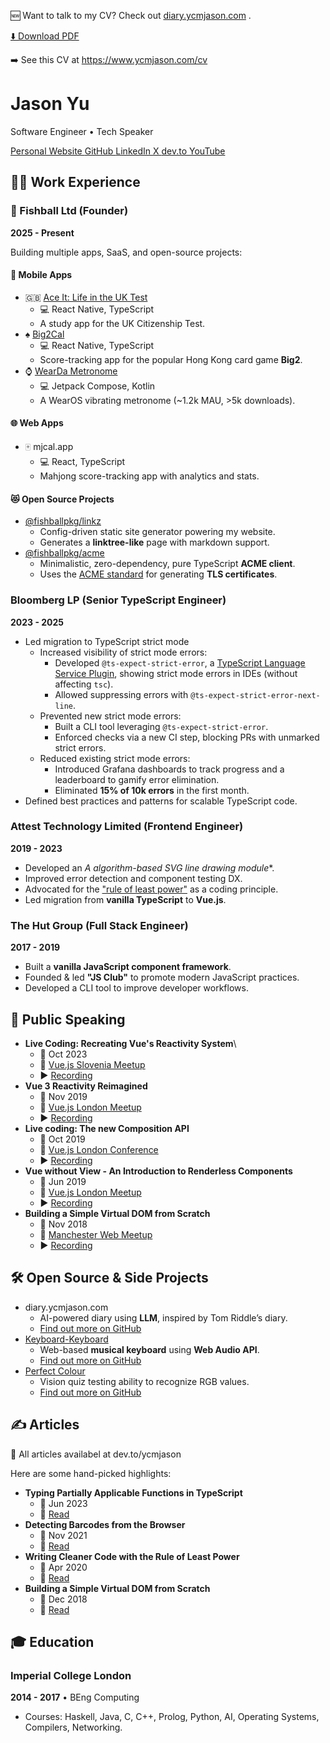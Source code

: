 <p class="print-hidden">
  🆕 Want to talk to my CV? Check out
  <a href="https://diary.ycmjason.com" target="_blank" rel="noopener noreferrer">diary.ycmjason.com</a>
  .
</p>

<p class="print-hidden">
  <a href="/cv.pdf" class="button" download>
    ⬇️ Download PDF
  </a>
</p>

<p class="print-only">
➡️ See this CV at <a href="https://www.ycmjason.com/cv">https://www.ycmjason.com/cv</a>
</p>

# Jason Yu

Software Engineer • Tech Speaker

<div class="social-links">
  <a href="https://www.ycmjason.com" class="button" target="_blank" rel="noopener noreferrer">
    Personal Website
  </a>
  <a href="https://github.com/ycmjason" class="button" target="_blank" rel="noopener noreferrer">
    GitHub
  </a>
  <a href="https://www.linkedin.com/in/ycmjason/" class="button" target="_blank" rel="noopener noreferrer">
    LinkedIn
  </a>
  <a href="https://x.com/ycmjason" class="button" target="_blank" rel="noopener noreferrer">
    X
  </a>
  <a href="https://dev.to/ycmjason" class="button" target="_blank" rel="noopener noreferrer">
    dev.to
  </a>
  <a href="https://www.youtube.com/@YCMJasonCodes" class="button" target="_blank" rel="noopener noreferrer">
    YouTube
  </a>
</div>

## 🧑‍💻 Work Experience

### 🍡 Fishball Ltd (Founder)

**2025 - Present**

Building multiple apps, SaaS, and open-source projects:

#### 📱 Mobile Apps

- 🇬🇧
  [Ace It: Life in the UK Test](https://play.google.com/store/apps/details?id=app.fishball.ace_it.liuk)
  - 💻 React Native, TypeScript
  - A study app for the UK Citizenship Test.
- ♠️
  [Big2Cal](https://play.google.com/store/apps/details?id=app.fishball.big2cal)
  - 💻 React Native, TypeScript
  - Score-tracking app for the popular Hong Kong card game **Big2**.
- ⌚️
  [WearDa Metronome](https://play.google.com/store/apps/details?id=com.wearda.metronome)
  - 💻 Jetpack Compose, Kotlin
  - A WearOS vibrating metronome (~1.2k MAU, >5k downloads).

#### 🌐 Web Apps

- 🀄️ mjcal.app
  - 💻 React, TypeScript
  - Mahjong score-tracking app with analytics and stats.

#### 😻 Open Source Projects

- [@fishballpkg/linkz](https://github.com/fishballapp/linkz)
  - Config-driven static site generator powering my website.
  - Generates a **linktree-like** page with markdown support.
- [@fishballpkg/acme](https://github.com/fishballapp/acme)
  - Minimalistic, zero-dependency, pure TypeScript **ACME client**.
  - Uses the [ACME standard](https://datatracker.ietf.org/doc/html/rfc8555) for
    generating **TLS certificates**.

### Bloomberg LP (Senior TypeScript Engineer)

**2023 - 2025**

- Led migration to TypeScript strict mode
  - Increased visibility of strict mode errors:
    - Developed `@ts-expect-strict-error`, a
      [TypeScript Language Service Plugin](https://github.com/microsoft/typescript/wiki/using-the-language-service-api),
      showing strict mode errors in IDEs (without affecting `tsc`).
    - Allowed suppressing errors with `@ts-expect-strict-error-next-line`.
  - Prevented new strict mode errors:
    - Built a CLI tool leveraging `@ts-expect-strict-error`.
    - Enforced checks via a new CI step, blocking PRs with unmarked strict
      errors.
  - Reduced existing strict mode errors:
    - Introduced Grafana dashboards to track progress and a leaderboard to
      gamify error elimination.
    - Eliminated **15% of 10k errors** in the first month.
- Defined best practices and patterns for scalable TypeScript code.

### Attest Technology Limited (Frontend Engineer)

**2019 - 2023**

- Developed an __A_ algorithm-based SVG line drawing module_*.
- Improved error detection and component testing DX.
- Advocated for the
  ["rule of least power"](https://dev.to/ycmjason/writing-cleaner-code-with-the-rule-of-least-power-rolp-4kkk)
  as a coding principle.
- Led migration from **vanilla TypeScript** to **Vue.js**.

### The Hut Group (Full Stack Engineer)

**2017 - 2019**

- Built a **vanilla JavaScript component framework**.
- Founded & led **"JS Club"** to promote modern JavaScript practices.
- Developed a CLI tool to improve developer workflows.

## 🎤 Public Speaking

- **Live Coding: Recreating Vue's Reactivity System**\
  - 📆 Oct 2023
  - 📍 [Vue.js Slovenia Meetup](https://www.meetup.com/vue-slovenia/)
  - ▶️ [Recording](https://www.youtube.com/watch?v=ukqWIooTt_c)
- **Vue 3 Reactivity Reimagined**
  - 📆 Nov 2019
  - 📍 [Vue.js London Meetup](https://www.meetup.com/vue-slovenia/)
  - ▶️ [Recording](https://www.youtube.com/watch?v=O0b6A6Wi87Q)
- **Live coding: The new Composition API**
  - 📆 Oct 2019
  - 📍 [Vue.js London Conference](https://www.meetup.com/vuejs-london/)
  - ▶️ [Recording](https://www.youtube.com/watch?v=JON6X6Wmteo)
- **Vue without View - An Introduction to Renderless Components**
  - 📆 Jun 2019
  - 📍 [Vue.js London Meetup](https://www.meetup.com/vuejs-london/)
  - ▶️ [Recording](https://www.youtube.com/watch?v=j_WU0xx_O58)
- **Building a Simple Virtual DOM from Scratch**
  - 📆 Nov 2018
  - 📍 [Manchester Web Meetup](https://www.meetup.com/Manchester-Web-Meetup/)
  - ▶️ [Recording](https://www.youtube.com/watch?v=85gJMUEcnkc)

## 🛠️ Open Source & Side Projects

- diary.ycmjason.com
  - AI-powered diary using **LLM**, inspired by Tom Riddle’s diary.
  - [Find out more on GitHub](https://github.com/ycmjason/diary.ycmjason.com)
- [Keyboard-Keyboard](https://keyboard-keyboard.ycmjason.com)
  - Web-based **musical keyboard** using **Web Audio API**.
  - [Find out more on GitHub](https://github.com/ycmjason/keyboard-keyboard)
- [Perfect Colour](https://perfect-colour.ycmjason.com)
  - Vision quiz testing ability to recognize RGB values.
  - [Find out more on GitHub](https://github.com/ycmjason/perfect-colour)

## ✍️ Articles

📖 All articles availabel at dev.to/ycmjason

Here are some hand-picked highlights:

- **Typing Partially Applicable Functions in TypeScript**
  - 📆 Jun 2023
  - 🔗
    [Read](https://dev.to/ycmjason/typing-partially-applicable-functions-1oa4)
- **Detecting Barcodes from the Browser**
  - 📆 Nov 2021
  - 🔗 [Read](https://dev.to/ycmjason/detecting-barcode-from-the-browser-d7n)
- **Writing Cleaner Code with the Rule of Least Power**
  - 📆 Apr 2020
  - 🔗
    [Read](https://dev.to/ycmjason/writing-cleaner-code-with-the-rule-of-least-power-rolp-4kkk)
- **Building a Simple Virtual DOM from Scratch**
  - 📆 Dec 2018
  - 🔗
    [Read](https://dev.to/ycmjason/building-a-simple-virtual-dom-from-scratch-3d05)

## 🎓 Education

### **Imperial College London**

**2014 - 2017** • BEng Computing

- Courses: Haskell, Java, C, C++, Prolog, Python, AI, Operating Systems,
  Compilers, Networking.
